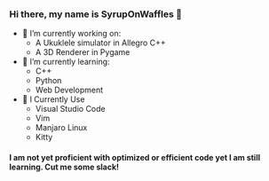 ### Hi there, my name is SyrupOnWaffles  👋

- 🔭 I’m currently working on:
    - A Ukuklele simulator in Allegro C++ 
    - A 3D Renderer in Pygame 
- 🌱 I’m currently learning:
    - C++ 
    - Python 
    - Web Development 
- 🧰 I Currently Use 
    - Visual Studio Code
    - Vim
    - Manjaro Linux 
    - Kitty           
    
#### I am not yet proficient with optimized or efficient code yet I am still learning. Cut me some slack!


